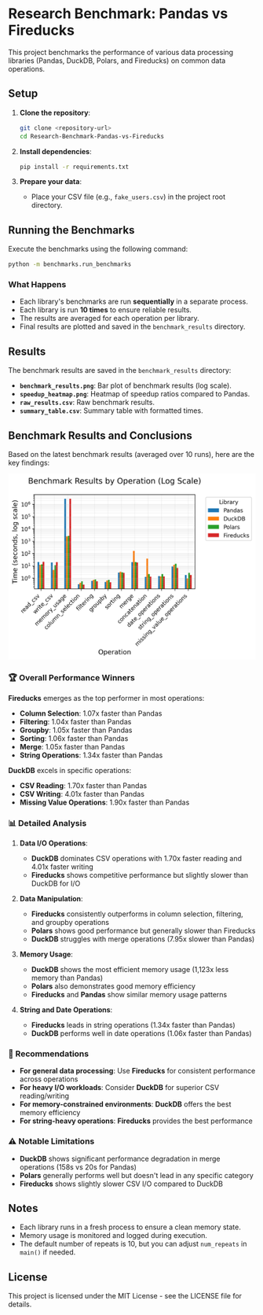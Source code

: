 # Research Benchmark: Pandas vs Fireducks

This project benchmarks the performance of various data processing libraries (Pandas, DuckDB, Polars, and Fireducks) on common data operations.

## Setup

1. **Clone the repository**:
   ```bash
   git clone <repository-url>
   cd Research-Benchmark-Pandas-vs-Fireducks
   ```

2. **Install dependencies**:
   ```bash
   pip install -r requirements.txt
   ```

3. **Prepare your data**:
   - Place your CSV file (e.g., `fake_users.csv`) in the project root directory.

## Running the Benchmarks

Execute the benchmarks using the following command:

```bash
python -m benchmarks.run_benchmarks
```

### What Happens

- Each library's benchmarks are run **sequentially** in a separate process.
- Each library is run **10 times** to ensure reliable results.
- The results are averaged for each operation per library.
- Final results are plotted and saved in the `benchmark_results` directory.

## Results

The benchmark results are saved in the `benchmark_results` directory:

- **`benchmark_results.png`**: Bar plot of benchmark results (log scale).
- **`speedup_heatmap.png`**: Heatmap of speedup ratios compared to Pandas.
- **`raw_results.csv`**: Raw benchmark results.
- **`summary_table.csv`**: Summary table with formatted times.

## Benchmark Results and Conclusions

Based on the latest benchmark results (averaged over 10 runs), here are the key findings:

![Benchmark Results](benchmark_results/benchmark_results.png)

### 🏆 Overall Performance Winners

**Fireducks** emerges as the top performer in most operations:
- **Column Selection**: 1.07x faster than Pandas
- **Filtering**: 1.04x faster than Pandas  
- **Groupby**: 1.05x faster than Pandas
- **Sorting**: 1.06x faster than Pandas
- **Merge**: 1.05x faster than Pandas
- **String Operations**: 1.34x faster than Pandas

**DuckDB** excels in specific operations:
- **CSV Reading**: 1.70x faster than Pandas
- **CSV Writing**: 4.01x faster than Pandas
- **Missing Value Operations**: 1.90x faster than Pandas

### 📊 Detailed Analysis

1. **Data I/O Operations**:
   - **DuckDB** dominates CSV operations with 1.70x faster reading and 4.01x faster writing
   - **Fireducks** shows competitive performance but slightly slower than DuckDB for I/O

2. **Data Manipulation**:
   - **Fireducks** consistently outperforms in column selection, filtering, and groupby operations
   - **Polars** shows good performance but generally slower than Fireducks
   - **DuckDB** struggles with merge operations (7.95x slower than Pandas)

3. **Memory Usage**:
   - **DuckDB** shows the most efficient memory usage (1,123x less memory than Pandas)
   - **Polars** also demonstrates good memory efficiency
   - **Fireducks** and **Pandas** show similar memory usage patterns

4. **String and Date Operations**:
   - **Fireducks** leads in string operations (1.34x faster than Pandas)
   - **DuckDB** performs well in date operations (1.06x faster than Pandas)

### 🎯 Recommendations

- **For general data processing**: Use **Fireducks** for consistent performance across operations
- **For heavy I/O workloads**: Consider **DuckDB** for superior CSV reading/writing
- **For memory-constrained environments**: **DuckDB** offers the best memory efficiency
- **For string-heavy operations**: **Fireducks** provides the best performance

### ⚠️ Notable Limitations

- **DuckDB** shows significant performance degradation in merge operations (158s vs 20s for Pandas)
- **Polars** generally performs well but doesn't lead in any specific category
- **Fireducks** shows slightly slower CSV I/O compared to DuckDB

## Notes

- Each library runs in a fresh process to ensure a clean memory state.
- Memory usage is monitored and logged during execution.
- The default number of repeats is 10, but you can adjust `num_repeats` in `main()` if needed.

## License

This project is licensed under the MIT License - see the LICENSE file for details.

